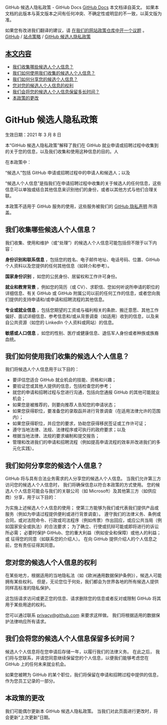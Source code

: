 GitHub 候选人隐私政策 - GitHub Docs
[GitHub Docs](/cn)
本文档译自英文。 如果本文档的此版本与英文版本之间有任何冲突、不确定性或明显的不一致，以英文版为准。

如果您有改进我们翻译的建议，请
[在我们的网站政策仓库中开一个议题](https://github.com/github/site-policy/issues)
。
[GitHub](/cn/github)
/
[站点策略](/cn/github/site-policy)
/
[GitHub 候选人隐私政策](/cn/github/site-policy/github-candidate-privacy-policy)

## [本文内容](#in-this-article)
- [我们收集哪些候选人个人信息？](#what-candidate-personal-information-do-we-collect)
- [我们如何使用我们收集的候选人个人信息？](#how-do-we-use-the-candidate-personal-information-we-collect)
- [我们如何分享您的候选个人信息？](#how-do-we-share-your-candidate-personal-information)
- [您对您的候选人个人信息的权利](#your-rights-to-your-candidate-personal-information)
- [我们会将您的候选人个人信息保留多长时间？](#how-long-do-we-retain-your-candidate-personal-information)
- [本政策的更改](#changes-to-this-policy)

# GitHub 候选人隐私政策

生效日期：2021 年 3 月 8 日

本“GitHub 候选人隐私政策”解释了我们在 GitHub 就业申请或招聘过程中收集到的关于您的信息，以及我们收集和使用这种信息的目的。人

在本政策中：

“候选人”包括 GitHub 申请或招聘过程中的申请人和候选人；以及

“候选人个人信息”是指我们在申请招聘过程中收集的关于候选人的任何信息，这些信息可以单独或结合其他信息来识别他们的身份，或者以其他方式与他们合理关联。

本政策不适用于 GitHub 服务的使用，这些服务被我们的
[GitHub 隐私声明](/cn/github/site-policy/github-privacy-statement)
所涵盖。

## 我们收集哪些候选人个人信息？

我们收集、使用和维护（或“处理”）的候选人个人信息可能包括但不限于以下内容：

**身份识别和联系信息**
，包括您的姓名、电子邮件地址、电话号码、位置、GitHub 个人资料以及您提供的任何其他信息（如转介和参考）。

**国家身份识别**
，如您的公民身份、居留权和工作许可身份。

**就业和教育背景**
，例如您的简历（或 CV）、求职信、您如何听说所申请的职位的详细信息、有关 GitHub 或 GitHub 附属公司以前的任何工作的信息，或者您向我们提供的支持申请和/或申请和招聘流程的其他信息。

**专业或就业信息**
，包括您期望的工资或与福利相关的条款、搬迁意愿、其他工作偏好、面试详细信息、参考信息和/或从背景调查（如适用）收到的信息，以及来自公共资源（如您的 LinkedIn 个人资料或网站）的信息。

**敏感或人口信息**
，如您的性别、医疗或健康信息、退伍军人身份或者种族或族裔血统。

## 我们如何使用我们收集的候选人个人信息？

我们将候选人个人信息用于以下目的：

- 要评估您适合 GitHub 就业机会的技能、资格和兴趣；
- 要验证您或其他人提供的信息，包括检查您的参考；
- 就您的申请和招聘过程与您进行沟通，包括向您通报 GitHub 的其他可能就业机会；
- 如果您是被推荐的，则要向推荐人告知您的申请状态；
- 如果您获得职位，要准备您的录取函并进行背景调查（在适用法律允许的范围内）；
- 如果您获得职位，并应您的要求，协助您获得移民签证或工作许可证；
- 遵守当地法律、法规、法律程序或可执行的政府要求；以及
- 根据当地法律、法规的要求编制和提交报告；
- 管理和改进我们的申请和招聘流程（例如提高申请流程的效率并改进我们的多元化实践）。

## 我们如何分享您的候选个人信息？

GitHub 将与具有合法业务需求的人分享您的候选人个人信息。 当我们允许第三方访问您的候选人个人信息时， 我们将确保信息以符合本政策的方式使用。 您的候选人个人信息可能会与我们的关联公司（如 Microsoft）及其他第三方（如供应商）分享，用于以下目的：

为实施上述候选人个人信息的使用；
使第三方能够为我们或代表我们提供产品或服务（例如为申请过程提供便利或进行背景调查）。
遵守我们的法律义务、条例或合同，或对法院命令、行政或司法程序（例如传票）作出回应，或应公共当局（例如国家安全或执法）的合法要求；
为了确立、行使或抗辩可能或即将进行的诉讼所必需；
必要时保护 GitHub、您的重大利益（例如安全和保障）或他人的利益；或
征得您的同意（如联系您的介绍人）。 在向 GitHub 提供介绍人的个人信息之前，您有责任征得其同意。

## 您对您的候选人个人信息的权利

在某些地方，根据适用的当地隐私法（如《欧洲通用数据保护条例》），候选人可能拥有某些权利。 但是，无论您位于何处，我们都会为世界各地的所有候选人提供同样高标准的隐私保护。

这包括请求访问或更正您的信息、请求删除您的信息或者反对或限制 GitHub 将其用于某些用途的权利。

您可以通过联系
[privacy@github.com](mailto:privacy@github.com)
来要求这样做。 我们将根据适用的数据保护法律响应所有请求。

## 我们会将您的候选人个人信息保留多长时间？

候选人个人信息将在您申请后存储一年，以履行我们的法律义务。 在此之后， 我们将与您联系，并请您同意继续保留您的个人信息，以便我们能够考虑您在 GitHub 上的任何未来就业机会。

如果您被聘为 GitHub 的某个职位，我们将保留在申请和招聘过程中提供的信息，作为您员工记录的一部分。

## 本政策的更改

我们可能偶尔更新本 GitHub 候选人隐私政策。 当我们对此页面进行更改时，将会更新“上次更新”日期。
